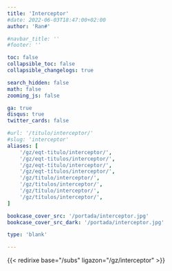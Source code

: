 ```yaml
---
title: 'Interceptor'
#date: 2022-06-03T18:47:00+02:00
author: 'Ran#'

#navbar_title: ''
#footer: ''

toc: false
collapsible_toc: false
collapsible_changelogs: true

search_hidden: false
math: false
zooming_js: false

ga: true
disqus: true
twitter_cards: false

#url: '/titulo/interceptor/'
#slug: 'interceptor'
aliases: [
    '/gz/eqt-titulo/interceptor/',
    '/gz/eqt-titulos/interceptor/',
    '/gz/eqt-título/interceptor/',
    '/gz/eqt-títulos/interceptor/',
    '/gz/titulo/interceptor/',
    '/gz/titulos/interceptor/',
    '/gz/título/interceptor/',
    '/gz/títulos/interceptor/',
]

bookcase_cover_src: '/portada/interceptor.jpg'
bookcase_cover_src_dark: '/portada/interceptor.jpg'

type: 'blank'

---
```


{{< redirixe base="/subs" ligazon="/gz/interceptor" >}}

